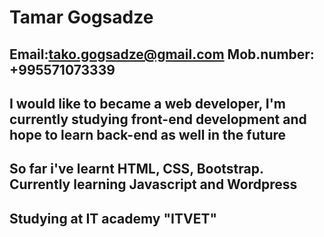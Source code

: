 # Tamar Gogsadze
## Email:tako.gogsadze@gmail.com Mob.number: +995571073339
## I would like to became a web developer, I'm currently studying front-end development and hope to learn back-end as well in the future
## So far i've learnt HTML, CSS, Bootstrap. Currently learning Javascript and Wordpress
## Studying at IT academy "ITVET"
